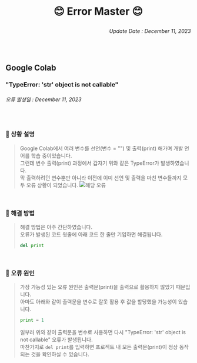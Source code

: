 <!-- Introduction -->
# <p align = center>😊 Error Master 😊</p>

<!-- Update Date -->
###### <p align = right>Update Date : December 11, 2023</p>

<br/>

<!-- Google Colab -->
## Google Colab
### "TypeError: 'str' object is not callable"
###### 오류 발생일 : December 11, 2023

<br/>

### 📌 상황 설명
> Google Colab에서 여러 변수를 선언(변수 = "") 및 출력(print) 해가며 개발 언어를 학습 중이었습니다.  
> 그런데 변수 출력(print) 과정에서 갑자기 위와 같은 TypeError가 발생하였습니다.  
> 막 출력하려던 변수뿐만 아니라 이전에 이미 선언 및 출력을 마친 변수들까지 모두 오류 상황이 되었습니다.
> ![해당 오류](https://github.com/Kim-src/Errors/assets/150884526/c361ba6a-49bf-4aa1-9e0a-79aca87ac743)

<br/>

### 📌 해결 방법
> 해결 방법은 아주 간단하였습니다.  
> 오류가 발생된 코드 윗줄에 아래 코드 한 줄만 기입하면 해결됩니다.
> ``` Python
> del print
> ```

<br/>

### 📌 오류 원인
> 가장 가능성 있는 오류 원인은 출력문(print)을 출력으로 활용하지 않았기 때문입니다.  
> 아마도 아래와 같이 출력문을 변수로 잘못 활용 후 값을 할당했을 가능성이 있습니다.  
> ``` Python
> print = 1
> ```
> 일부러 위와 같이 출력문을 변수로 사용하면 다시 "TypeError: 'str' object is not callable" 오류가 발생됩니다.  
> 마찬가지로 ```del print```를 입력하면 프로젝트 내 모든 출력문(print)이 정상 동작되는 것을 확인하실 수 있습니다.  
